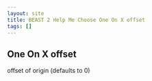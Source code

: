 ```yaml
---
layout: site
title: BEAST 2 Help Me Choose One On X offset
tags: []
---
```


## One On X offset

offset of origin (defaults to 0)
